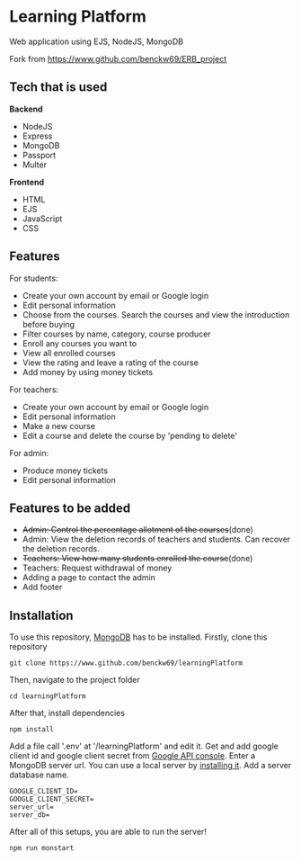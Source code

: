 # Learning Platform
Web application using EJS, NodeJS, MongoDB

Fork from https://www.github.com/benckw69/ERB_project

## Tech that is used
**Backend**
- NodeJS
- Express
- MongoDB
- Passport
- Multer

**Frontend**
- HTML
- EJS
- JavaScript
- CSS

## Features
For students:
* Create your own account by email or Google login
* Edit personal information
* Choose from the courses.  Search the courses and view the introduction before buying
* Filter courses by name, category, course producer
* Enroll any courses you want to
* View all enrolled courses
* View the rating and leave a rating of the course
* Add money by using money tickets 

For teachers:
* Create your own account by email or Google login
* Edit personal information
* Make a new course
* Edit a course and delete the course by 'pending to delete'

For admin:
* Produce money tickets
* Edit personal information

## Features to be added
* ~~Admin: Control the percentage allotment of the courses~~(done)
* Admin: View the deletion records of teachers and students.  Can recover the deletion records.
* ~~Teachers: View how many students enrolled the course~~(done)
* Teachers: Request withdrawal of money
* Adding a page to contact the admin
* Add footer

## Installation
To use this repository, [MongoDB](https://www.mongodb.com/try/download/community) has to be installed.
Firstly, clone this repository
```
git clone https://www.github.com/benckw69/learningPlatform
```
Then, navigate to the project folder
```
cd learningPlatform
```
After that, install dependencies
```
npm install
```

Add a file call '.env' at '/learningPlatform' and edit it.  Get and add google client id and google client secret from [Google API console](https://console.cloud.google.com/).
Enter a MongoDB server url.  You can use a local server by [installing it](https://www.mongodb.com/try/download/community). Add a server database name.
```
GOOGLE_CLIENT_ID=
GOOGLE_CLIENT_SECRET=
server_url=
server_db=
```
After all of this setups, you are able to run the server!
```
npm run monstart
```
